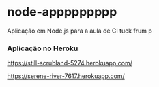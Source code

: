 # node-appppppppp
Aplicação em Node.js para a aula de CI
tuck frum p
### Aplicação no Heroku
https://still-scrubland-5274.herokuapp.com/



https://serene-river-7617.herokuapp.com/
